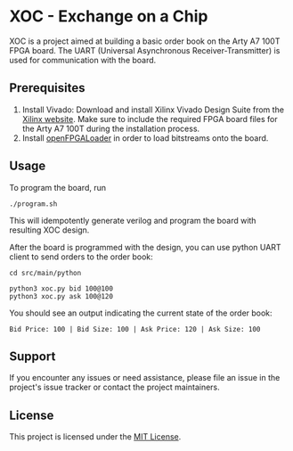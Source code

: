 # XOC - Exchange on a Chip

XOC is a project aimed at building a basic order book on the Arty A7 100T FPGA board. The 
UART (Universal Asynchronous Receiver-Transmitter) is used for communication with the board.

## Prerequisites

1. Install Vivado: Download and install Xilinx Vivado Design Suite from the [Xilinx website](https://www.xilinx.com/support/download.html). Make sure to include the required FPGA board files for the Arty A7 100T during the installation process.
2. Install [openFPGALoader](https://trabucayre.github.io/openFPGALoader/index.html) in order to load bitstreams onto the board.

## Usage

To program the board, run

```
./program.sh
```

This will idempotently generate verilog and program the board with resulting XOC design.

After the board is programmed with the design, you can use python UART client to send orders to the order book:

```shell
cd src/main/python

python3 xoc.py bid 100@100
python3 xoc.py ask 100@120
```
You should see an output indicating the current state of the order book:

```
Bid Price: 100 | Bid Size: 100 | Ask Price: 120 | Ask Size: 100
```

## Support

If you encounter any issues or need assistance, please file an issue in the project's issue tracker or contact the project maintainers.

## License

This project is licensed under the [MIT License](https://opensource.org/licenses/MIT).
